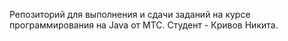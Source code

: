 Репозиторий для выполнения и сдачи заданий на курсе программирования на Java от МТС. Студент - Кривов Никита.
